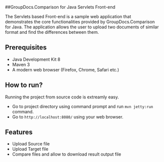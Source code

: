 ##GroupDocs.Comparison for Java Servlets Front-end

The Servlets based Front-end is a sample web application that demonstrates the core functionalities provided by GroupDocs.Comparison for Java. The application allows the user to upload two documents of similar format and find the differences between them.

## Prerequisites

* Java Development Kit 8
* Maven 3
* A modern web browser (Firefox, Chrome, Safari etc.)

## How to run?

Running the project from source code is extreamly easy.

* Go to project directory using command prompt and run ```mvn jetty:run``` command.
* Go to ```http://localhost:8080/``` using your web browser.

## Features 

* Upload Source file
* Upload Target file
* Compare files and allow to download result output file
